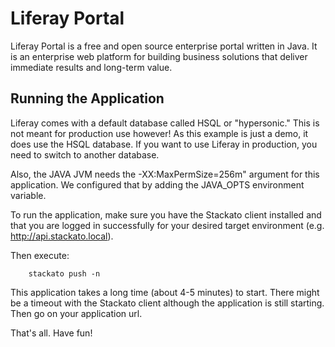 Liferay Portal
==============
Liferay Portal is a free and open source enterprise portal written in Java. It is an enterprise web platform for building business solutions that deliver immediate results and long-term value.

Running the Application
-----------------------

Liferay comes with a default database called HSQL or "hypersonic." This is not meant for production use however! As this example is just a demo, it does use the HSQL database.
If you want to use Liferay in production, you need to switch to another database.

Also, the JAVA JVM needs the -XX:MaxPermSize=256m" argument for this application. We configured that by adding the JAVA_OPTS environment variable.

To run the application, make sure you have the Stackato client installed and that you are logged in successfully for your desired target environment (e.g. http://api.stackato.local).

Then execute:

        stackato push -n 

This application takes a long time (about 4-5 minutes) to start. There might be a timeout with the Stackato client although the application is still starting.
Then go on your application url.

That's all. Have fun!
